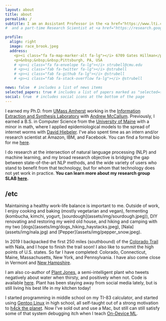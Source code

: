 ```yaml
---
layout: about
title: about
permalink: /
subtitle: I am an Assistant Professor in the <a href="https://www.lti.cs.cmu.edu/">Language Technologies Institute</a> in the <a href="https://www.cs.cmu.edu/">School of Computer Science</a> at <a href="https://www.cmu.edu/">Carnegie Mellon University</a>, and a part-time Research Scientist at <a href="https://research.google/teams/language/">Google</a>.
#  and a part-time Research Scientist at <a href="https://research.google/teams/language/">Google Research</a>.

profile:
  align: right
  image: race_brook.jpeg
  address:
    <p><i class="fa fa-map-marker-alt fa-lg"></i> 6709 Gates Hillman</p>
    <p>&nbsp;&nbsp;&nbsp;Pittsburgh, PA, USA
    # <p><i class="fa fa-envelope fa-lg"></i> strubell@cmu.edu
    # <p><i class="fab fa-twitter fa-lg"></i> @strubell
    # <p><i class="fab fa-github fa-lg"></i> @strubell
    # <p><i class="fab fa-stack-overflow fa-lg"></i> @strubell

news: false  # includes a list of news items
selected_papers: true # includes a list of papers marked as "selected={true}"
social: true  # includes social icons at the bottom of the page
---
```


<!-- I am an Assistant Professor in the [Language Technologies Institute](https://www.lti.cs.cmu.edu/) in the [School of Computer Science](https://www.cs.cmu.edu/) at [Carnegie Mellon University](https://www.cmu.edu/) and a part-time Research Scientist at [Google Research](https://research.google/teams/language/). -->

I earned my Ph.D. from [UMass Amherst](http://www.cs.umass.edu)	working in the [Information Extraction and Synthesis Laboratory](http://www.iesl.cs.umass.edu) with [Andrew McCallum](http://people.cs.umass.edu/~mccallum/). Previously, I earned a B.S. in Computer Science from the [University of Maine](http://www.umaine.edu) with a minor in math, where I applied epidemiological models to the spread of internet worms with [David Hiebeler](https://umaine.edu/mathematics/david-hiebeler/). I've also spent time as an intern and/or research scientist at Amazon, IBM, and Facebook. You can find a formal bio for me [here](./bio).

I do research at the intersection of natural language processing (NLP) and machine learning, and my broad research objective is bridging the gap between state-of-the-art NLP methods, and the wide variety of users who stand to benefit from that technology, but for whom that technology does not yet work in practice. <b>You can learn more about my research group SLAB [here](./slab).</b>

<h2> /etc </h2>
Maintaining a healthy work-life balance is important to me. Outside of work, I enjoy cooking and baking (mostly vegetarian and vegan), fermenting (kombucha, kimchi, yogurt, [sourdough](assets/img/sourdough.jpeg)), DIY renovating and restoring my weird old house, and hiking and camping with my two [dogs](assets/img/dogs_hiking_haystacks.jpeg), [Nala](assets/img/nala.jpg) and [Pepper](assets/img/pepper_snow.jpeg). 

In 2019 I backpacked the first 250 miles (southbound) of the [Colorado Trail](https://coloradotrail.org/trail/) with Nala, and I hope to finish the trail soon! I also like to summit the high points of U.S. states. So far I have completed: Colorado, Connecticut, Maine, Massachusetts, New York, and Pennsylvania. I have also come close in Vermont and [New Hampshire](assets/img/mountaineering_2017.jpg).
<!-- hiked up the highest peak in Vermont which has no road to the top (the third highest in the state, Camel's Hump), and I hiked to [Lakes of the Clouds Hut](assets/img/mountaineering_2017.jpg), about 1.5 miles from the summit of New Hampshire's high point Mt. Washington, after camping at the base of the mountain on the coldest day of the year in New Hampshire in 2017. -->

I am also co-author of [Plant Jones](https://twitter.com/plant_jones), a semi-intelligent plant who tweets negatively about water when thirsty, and positively when not. Code is available [here](https://github.com/patverga/plant_jones). Plant has been staying away from social media lately, but is still living his best life in my kitchen today!

I started programming in middle school on my TI-83 calculator, and started using [Gentoo Linux](https://www.gentoo.org/main/en/about.xml) in high school, all self-taught out of a strong motivation to [h4ck the planet](https://www.youtube.com/watch?v=Cipc8EowshY). Now I've sold out and use a Mac, but still can still satisfy some of that system debugging itch when I teach [On-Device ML](http://cmu-odml.github.io).

